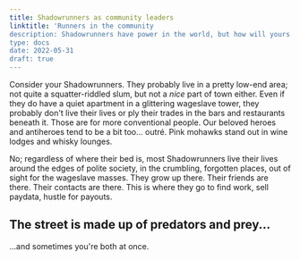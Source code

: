 ```yaml
---
title: Shadowrunners as community leaders
linktitle: 'Runners in the community
description: Shadowrunners have power in the world, but how will yours use it?
type: docs
date: 2022-05-31
draft: true
---
```


Consider your Shadowrunners. They probably live in a pretty low-end area; not quite a squatter-riddled slum, but not a _nice_ part of town either. Even if they do have a quiet apartment in a glittering wageslave tower, they probably don't live their lives or ply their trades in the bars and restaurants beneath it. Those are for more conventional people. Our beloved heroes and antiheroes tend to be a bit too... outré. Pink mohawks stand out in wine lodges and whisky lounges.

No; regardless of where their bed is, most Shadowrunners live their lives around the edges of polite society, in the crumbling, forgotten places, out of sight for the wageslave masses. They grow up there. Their friends are there. Their contacts are there. This is where they go to find work, sell paydata, hustle for payouts. 

## The street is made up of predators and prey...

...and sometimes you're both at once.



